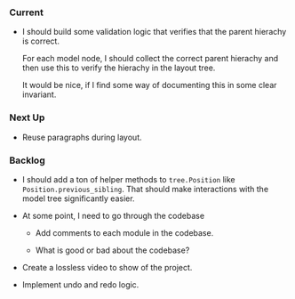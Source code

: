 ### Current

-   I should build some validation logic that verifies that the parent hierachy is correct.

    For each model node, I should collect the correct parent hierachy and then use this to verify the hierachy in the layout tree.

    It would be nice, if I find some way of documenting this in some clear invariant.

### Next Up

-   Reuse paragraphs during layout.

### Backlog

-   I should add a ton of helper methods to `tree.Position` like `Position.previous_sibling`.
    That should make interactions with the model tree significantly easier.

-   At some point, I need to go through the codebase

    -   Add comments to each module in the codebase.

    -   What is good or bad about the codebase?

-   Create a lossless video to show of the project.

-   Implement undo and redo logic.
